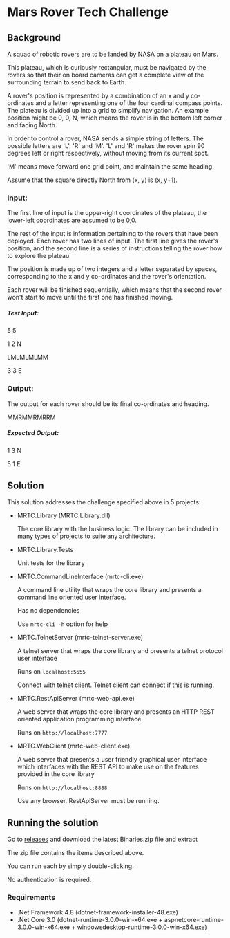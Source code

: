 # Mars Rover Tech Challenge

## Background

A squad of robotic rovers are to be landed by NASA on a plateau on Mars.

This plateau, which is curiously rectangular, must be navigated by the rovers so that their on board cameras can get a complete view of the surrounding terrain to send back to Earth.

A rover's position is represented by a combination of an x and y co-ordinates and a letter representing one of the four cardinal compass points. The plateau is divided up into a grid to simplify navigation. An example position might be 0, 0, N, which means the rover is in the bottom left corner and facing North.

In order to control a rover, NASA sends a simple string of letters. The possible letters are 'L', 'R' and 'M'. 'L' and 'R' makes the rover spin 90 degrees left or right respectively, without moving from its current spot.

'M' means move forward one grid point, and maintain the same heading.

Assume that the square directly North from (x, y) is (x, y+1).

### Input:

The first line of input is the upper-right coordinates of the plateau, the lower-left coordinates are assumed to be 0,0.

The rest of the input is information pertaining to the rovers that have been deployed. Each rover has two lines of input. The first line gives the rover's position, and the second line is a series of instructions telling the rover how to explore the plateau.

The position is made up of two integers and a letter separated by spaces, corresponding to the x and y co-ordinates and the rover's orientation.

Each rover will be finished sequentially, which means that the second rover won't start to move until the first one has finished moving.

##### Test Input:

5 5

1 2 N

LMLMLMLMM

3 3 E

### Output:

The output for each rover should be its final co-ordinates and heading.

MMRMMRMRRM

##### Expected Output:

1 3 N

5 1 E

## Solution

This solution addresses the challenge specified above in 5 projects:

- MRTC.Library (MRTC.Library.dll)
  
  The core library with the business logic. The library can be included in many types of projects to suite any architecture.
  
- MRTC.Library.Tests

  Unit tests for the library
  
- MRTC.CommandLineInterface (mrtc-cli.exe)

  A command line utility that wraps the core library and presents a command line oriented user interface.
  
  Has no dependencies
  
  Use `mrtc-cli -h` option for help 

- MRTC.TelnetServer (mrtc-telnet-server.exe)

  A telnet server that wraps the core library and presents a telnet protocol user interface
  
  Runs on `localhost:5555`
  
  Connect with telnet client. Telnet client can connect if this is running.

- MRTC.RestApiServer (mrtc-web-api.exe)

  A web server that wraps the core library and presents an HTTP REST oriented application programming interface.
  
  Runs on `http://localhost:7777`
  
- MRTC.WebClient (mrtc-web-client.exe)

  A web server that presents a user friendly graphical user interface which interfaces with the REST API to make use on the features provided in the core library
  
  Runs on `http://localhost:8888`
  
  Use any browser. RestApiServer must be running.
  
## Running the solution

Go to [releases](https://github.com/FortuneN/mars-rover-tech-challenge/releases) and download the latest Binaries.zip file and extract

The zip file contains the items described above.

You can run each by simply double-clicking.

No authentication is required.

### Requirements
- .Net Framework 4.8 (dotnet-framework-installer-48.exe)
- .Net Core 3.0 (dotnet-runtime-3.0.0-win-x64.exe + aspnetcore-runtime-3.0.0-win-x64.exe + windowsdesktop-runtime-3.0.0-win-x64.exe)

